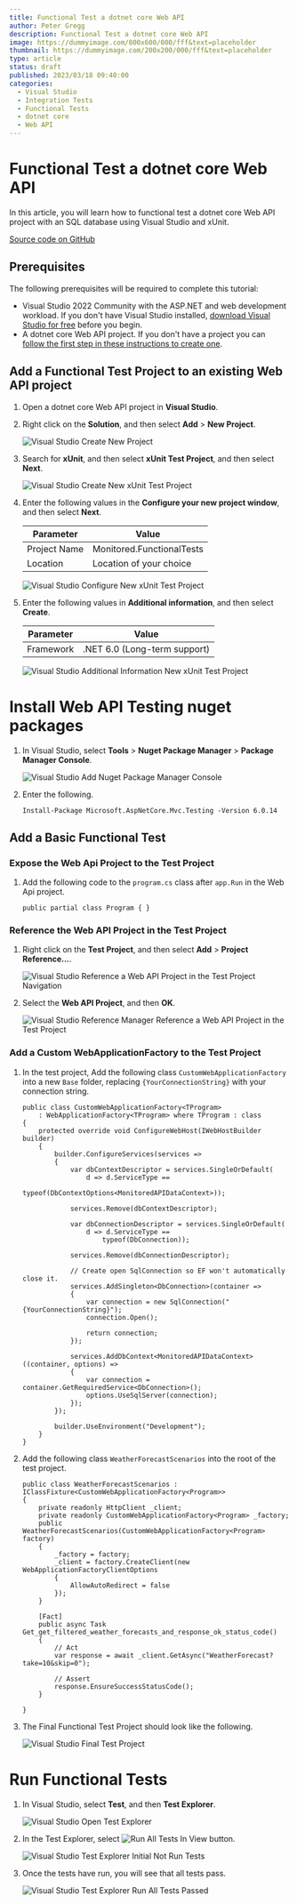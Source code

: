 ```yaml
---
title: Functional Test a dotnet core Web API
author: Peter Gregg
description: Functional Test a dotnet core Web API
image: https://dummyimage.com/800x600/000/fff&text=placeholder
thumbnail: https://dummyimage.com/200x200/000/fff&text=placeholder
type: article
status: draft
published: 2023/03/18 09:40:00
categories: 
  - Visual Studio
  - Integration Tests
  - Functional Tests
  - dotnet core
  - Web API
---
```


# Functional Test a dotnet core Web API

In this article, you will learn how to functional test a dotnet core Web API project with an SQL database using Visual Studio and xUnit. 

[Source code on GitHub](https://github.com/petergregg/MonitoringDockerStack)


## Prerequisites

The following prerequisites will be required to complete this tutorial:
- Visual Studio 2022 Community with the ASP.NET and web development workload. If you don't have Visual Studio installed, [download Visual Studio for free](https://visualstudio.microsoft.com/vs/community/) before you begin.
- A dotnet core Web API project. If you don't have a project you can [follow the first step in these instructions to create one](https://www.pgdevopstips.co.uk/article/structured-logging-with-serilog-and-seq-and-event-viewing-with-elasticsearch-logstash-grafana-and-opserver-in-docker).


## Add a Functional Test Project to an existing Web API project

1. Open a dotnet core Web API project in **Visual Studio**.
2. Right click on the **Solution**, and then select **Add** > **New Project**.     

    ![Visual Studio Create New Project](https://raw.githubusercontent.com/petergregg/Content/main/Blog/Images/VisualStudio/VisualStudioAddNewProjectToSolution.png)


2. Search for **xUnit**, and then select **xUnit Test Project**, and then select **Next**.

    ![Visual Studio Create New xUnit Test Project](https://raw.githubusercontent.com/petergregg/Content/main/Blog/Images/VisualStudio/VisualStudioAddANewXUnitProject.png)

3. Enter the following values in the **Configure your new project window**, and then select **Next**.

    | Parameter | Value |
    | --- | --- | 
    | Project Name | Monitored.FunctionalTests | 
    | Location | Location of your choice  | 

    ![Visual Studio Configure New xUnit Test Project](https://raw.githubusercontent.com/petergregg/Content/main/Blog/Images/VisualStudio/VisualStudioConfigureXUnitTestProject.png)

4. Enter the following values in **Additional information**, and then select **Create**.

    | Parameter | Value |
    | --- | --- | 
    | Framework | .NET 6.0 (Long-term support) | 

    ![Visual Studio Additional Information New xUnit Test Project](https://raw.githubusercontent.com/petergregg/Content/main/Blog/Images/VisualStudio/VisualStudioConfigureXUnitTestProjectAdditionalInformation.png)

# Install Web API Testing nuget packages

1. In Visual Studio, select **Tools** > **Nuget Package Manager** > **Package Manager Console**.

    ![Visual Studio Add Nuget Package Manager Console](https://raw.githubusercontent.com/petergregg/Content/main/Blog/Images/VisualStudio/VisualStudioNugetPackageManagerConsole.png)

2. Enter the following.
    ```
    Install-Package Microsoft.AspNetCore.Mvc.Testing -Version 6.0.14
    ```

## Add a Basic Functional Test

### Expose the Web Api Project to the Test Project

1. Add the following code to the `program.cs` class after `app.Run` in the Web Api project. 

    ```
    public partial class Program { }
    ```
### Reference the Web API Project in the Test Project

1. Right click on the **Test Project**, and then select **Add** > **Project Reference...**.

    ![Visual Studio Reference a Web API Project in the Test Project Navigation](https://raw.githubusercontent.com/petergregg/Content/main/Blog/Images/VisualStudio/VisualStudioAddProjectReferenceToProjectNavigation.png)

2. Select the **Web API Project**, and then **OK**.

    ![Visual Studio Reference Manager Reference a Web API Project in the Test Project](https://raw.githubusercontent.com/petergregg/Content/main/Blog/Images/VisualStudio/VisualStudioReferenceManagerAddProjectReferenceToProject.png)


### Add a Custom WebApplicationFactory to the Test Project

1. In the test project, Add the following class `CustomWebApplicationFactory` into a new `Base` folder, replacing `{YourConnectionString}` with your connection string.

    ```
    public class CustomWebApplicationFactory<TProgram>
        : WebApplicationFactory<TProgram> where TProgram : class
    {
        protected override void ConfigureWebHost(IWebHostBuilder builder)
        {
            builder.ConfigureServices(services =>
            {
                var dbContextDescriptor = services.SingleOrDefault(
                    d => d.ServiceType ==
                        typeof(DbContextOptions<MonitoredAPIDataContext>));

                services.Remove(dbContextDescriptor);

                var dbConnectionDescriptor = services.SingleOrDefault(
                    d => d.ServiceType ==
                        typeof(DbConnection));

                services.Remove(dbConnectionDescriptor);

                // Create open SqlConnection so EF won't automatically close it.
                services.AddSingleton<DbConnection>(container =>
                {
                    var connection = new SqlConnection("{YourConnectionString}");
                    connection.Open();

                    return connection;
                });

                services.AddDbContext<MonitoredAPIDataContext>((container, options) =>
                {
                    var connection = container.GetRequiredService<DbConnection>();
                    options.UseSqlServer(connection);
                });
            });

            builder.UseEnvironment("Development");
        }
    }
    ```

2. Add the following class `WeatherForecastScenarios` into the root of the test project.

    ```
    public class WeatherForecastScenarios : IClassFixture<CustomWebApplicationFactory<Program>>
    {
        private readonly HttpClient _client;
        private readonly CustomWebApplicationFactory<Program> _factory;
        public WeatherForecastScenarios(CustomWebApplicationFactory<Program> factory)
        {
            _factory = factory;
            _client = factory.CreateClient(new WebApplicationFactoryClientOptions
            {
                AllowAutoRedirect = false
            });
        }

        [Fact]
        public async Task Get_get_filtered_weather_forecasts_and_response_ok_status_code()
        {
            // Act
            var response = await _client.GetAsync("WeatherForecast?take=10&skip=0");

            // Assert
            response.EnsureSuccessStatusCode();
        }

    }
    ```

2. The Final Functional Test Project should look like the following.

    ![Visual Studio Final Test Project](https://raw.githubusercontent.com/petergregg/Content/main/Blog/Images/VisualStudio/VisualStudioFinalBasicFunctionalTestProject.png)

# Run Functional Tests

1. In Visual Studio, select **Test**, and then **Test Explorer**. 

    ![Visual Studio Open Test Explorer](https://raw.githubusercontent.com/petergregg/Content/main/Blog/Images/VisualStudio/VisualStudioOpenTestExplorer.png)

2. In the Test Explorer, select ![Run All Tests In View](https://raw.githubusercontent.com/petergregg/Content/main/Blog/Images/VisualStudio/VisualStudioTestExplorerRunAllTestsButton.png) button.


    ![Visual Studio Test Explorer Initial Not Run Tests](https://raw.githubusercontent.com/petergregg/Content/main/Blog/Images/VisualStudio/VisualStudioTestExplorerInitialNotRunTests.png)

3. Once the tests have run, you will see that all tests pass.

    ![Visual Studio Test Explorer Run All Tests Passed](https://raw.githubusercontent.com/petergregg/Content/main/Blog/Images/VisualStudio/VisualStudioTestExplorerRunAllTestsPassed.png)
